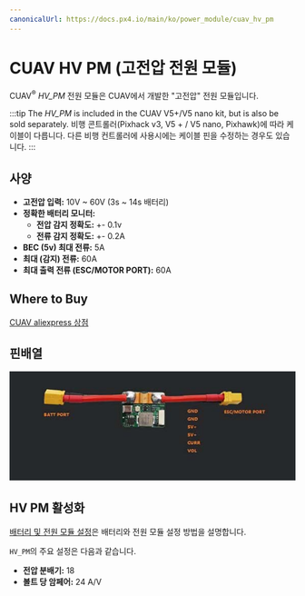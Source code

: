 ```yaml
---
canonicalUrl: https://docs.px4.io/main/ko/power_module/cuav_hv_pm
---
```


# CUAV HV PM (고전압 전원 모듈)

CUAV<sup>&reg;</sup> *HV_PM* 전원 모듈은 CUAV에서 개발한 "고전압" 전원 모듈입니다.

:::tip
The *HV_PM* is included in the CUAV V5+/V5 nano kit, but is also be sold separately. 비행 콘트롤러(Pixhack v3, V5 + / V5 nano, Pixhawk)에 따라 케이블이 다릅니다. 다른 비행 컨트롤러에 사용시에는 케이블 핀을 수정하는 경우도 있습니다.
:::

## 사양

- **고전압 입력:** 10V ~ 60V (3s ~ 14s 배터리)
- **정확한 배터리 모니터:**
  - **전압 감지 정확도:** +- 0.1v
  - **전류 감지 정확도:** +- 0.2A
- **BEC (5v) 최대 전류:** 5A
- **최대 (감지) 전류:** 60A
- **최대 출력 전류 (ESC/MOTOR PORT):** 60A

## Where to Buy

[CUAV aliexpress 상점](https://www.aliexpress.com/item/32841805115.html?spm=2114.12010615.8148356.1.64165998hPvTKQ)

## 핀배열

![HV PM](../../assets/hardware/power_module/cuav_hv/hv_pm.jpg)

## HV PM 활성화

[배터리 및 전원 모듈 설정](../config/battery.md)은 배터리와 전원 모듈 설정 방법을 설명합니다.

`HV_PM`의 주요 설정은 다음과 같습니다.
- **전압 분배기:** 18
- **볼트 당 암페어:** 24 A/V
